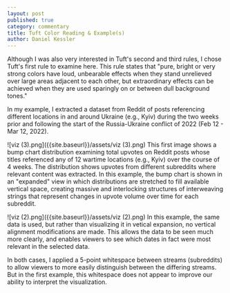 ```yaml
---
layout: post
published: true
category: commentary
title: Tuft Color Reading & Example(s)
author: Daniel Kessler
---
```

Although I was also very interested in Tuft's second and third rules, I chose Tuft's first rule to examine here. This rule states that "pure, bright or very strong colors have loud, unbearable effects when they stand unrelieved over large areas adjacent to each other, but extraordinary effects can be achieved when they are used sparingly on or between dull background tones." 

In my example, I extracted a dataset from Reddit of posts referencing different locations in and around Ukraine (e.g., Kyiv) during the two weeks prior and following the start of the Russia-Ukraine conflict of 2022 (Feb 12 - Mar 12, 2022). 

![viz (3).png]({{site.baseurl}}/assets/viz (3).png)
This first image shows a bump chart distribution examining total upvotes on Reddit posts whose titles referenced any of 12 wartime locations (e.g., Kyiv) over the course of 4 weeks. The distribution shows upvotes from different subreddits where relevant content was extracted. In this example, the bump chart is shown in an "expanded" view in which distributions are stretched to fill available vertical space, creating massive and interlocking structures of interweaving strings that represent changes in upvote volume over time for each subreddit. 

![viz (2).png]({{site.baseurl}}/assets/viz (2).png)
In this example, the same data is used, but rather than visualizing it in vetical expansion, no vertical alignment modifications are made. This allows the data to be seen much more clearly, and enables viewers to see which dates in fact were most relevant in the selected data. 

In both cases, I applied a 5-point whitespace between streams (subreddits) to allow viewers to more easily distinguish between the differing streams. But in the first example, this whitespace does not appear to improve our ability to interpret the visualization.  